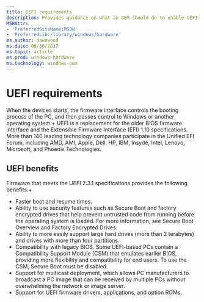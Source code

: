 ```yaml
---
title: UEFI requirements
description: Provides guidance on what an OEM should do to enable UEFI
MSHAttr:
- 'PreferredSiteName:MSDN'
- 'PreferredLib:/library/windows/hardware'
ms.author: dawnwood
ms.date: 08/30/2017
ms.topic: article
ms.prod: windows-hardware
ms.technology: windows-oem
---
```


# UEFI requirements
When the devices starts, the firmware interface controls the booting process of the PC, and then passes control to Windows or another operating system.+
UEFI is a replacement for the older BIOS firmware interface and the Extensible Firmware Interface (EFI) 1.10 specifications.
More than 140 leading technology companies participate in the Unified EFI Forum, including AMD, AMI, Apple, Dell, HP, IBM, Insyde, Intel, Lenovo, Microsoft, and Phoenix Technologies.

## UEFI benefits
Firmware that meets the UEFI 2.3.1 specifications provides the following benefits:+
- Faster boot and resume times.
- Ability to use security features such as Secure Boot and factory encrypted drives that help prevent untrusted code from running before the operating system is loaded. For more information, see Secure Boot Overview and Factory Encrypted Drives.
- Ability to more easily support large hard drives (more than 2 terabytes) and drives with more than four partitions.
- Compatibility with legacy BIOS. Some UEFI-based PCs contain a Compatibility Support Module (CSM) that emulates earlier BIOS, providing more flexibility and compatibility for end users. To use the CSM, Secure Boot must be disabled.
- Support for multicast deployment, which allows PC manufacturers to broadcast a PC image that can be received by multiple PCs without overwhelming the network or image server.
- Support for UEFI firmware drivers, applications, and option ROMs.